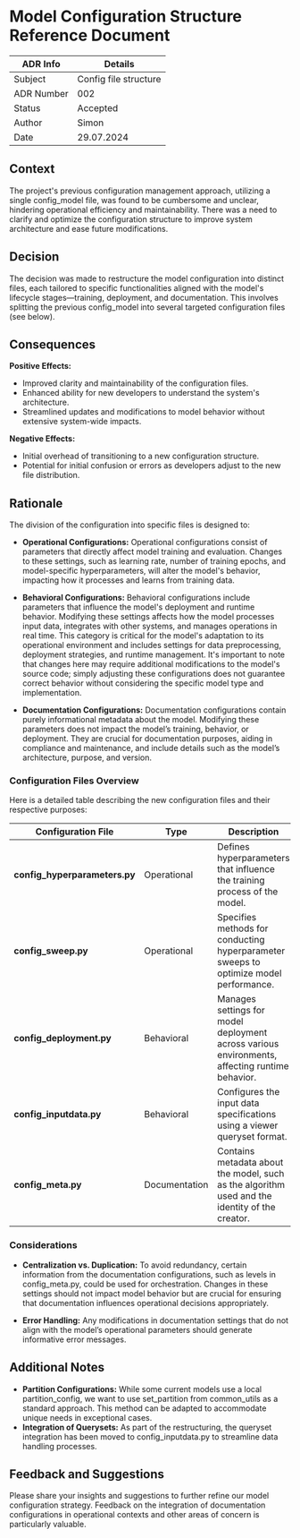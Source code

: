 # Model Configuration Structure Reference Document

|ADR Info| Details|
|--------------|-----------|
| Subject      | Config file structure|
| ADR Number   | 002       |
| Status       | Accepted  |
| Author       | Simon     |
| Date         | 29.07.2024|

## Context

The project's previous configuration management approach, utilizing a single config_model file, was found to be cumbersome and unclear, hindering operational efficiency and maintainability. There was a need to clarify and optimize the configuration structure to improve system architecture and ease future modifications.

## Decision

The decision was made to restructure the model configuration into distinct files, each tailored to specific functionalities aligned with the model's lifecycle stages—training, deployment, and documentation. This involves splitting the previous config_model into several targeted configuration files (see below).

## Consequences
**Positive Effects:**
- Improved clarity and maintainability of the configuration files.
- Enhanced ability for new developers to understand the system's architecture.
- Streamlined updates and modifications to model behavior without extensive system-wide impacts.

**Negative Effects:**
- Initial overhead of transitioning to a new configuration structure.
- Potential for initial confusion or errors as developers adjust to the new file distribution.

## Rationale

The division of the configuration into specific files is designed to:

- **Operational Configurations:** Operational configurations consist of parameters that directly affect model training and evaluation. Changes to these settings, such as learning rate, number of training epochs, and model-specific hyperparameters, will alter the model's behavior, impacting how it processes and learns from training data.

- **Behavioral Configurations:** Behavioral configurations include parameters that influence the model's deployment and runtime behavior. Modifying these settings affects how the model processes input data, integrates with other systems, and manages operations in real time. This category is critical for the model's adaptation to its operational environment and includes settings for data preprocessing, deployment strategies, and runtime management. It's important to note that changes here may require additional modifications to the model's source code; simply adjusting these configurations does not guarantee correct behavior without considering the specific model type and implementation.

- **Documentation Configurations:** Documentation configurations contain purely informational metadata about the model. Modifying these parameters does not impact the model’s training, behavior, or deployment. They are crucial for documentation purposes, aiding in compliance and maintenance, and include details such as the model’s architecture, purpose, and version.

### Configuration Files Overview

Here is a detailed table describing the new configuration files and their respective purposes:

| Configuration File                        | Type            | Description                                                                                             |
|-------------------------------------------|-----------------|---------------------------------------------------------------------------------------------------------|
| **config_hyperparameters.py**           | Operational     | Defines hyperparameters that influence the training process of the model.                              |
| **config_sweep.py**                     | Operational     | Specifies methods for conducting hyperparameter sweeps to optimize model performance.                   |
| **config_deployment.py**                | Behavioral      | Manages settings for model deployment across various environments, affecting runtime behavior.          |
| **config_inputdata.py**                 | Behavioral      | Configures the input data specifications using a viewer queryset format.                               |
| **config_meta.py**                      | Documentation   | Contains metadata about the model, such as the algorithm used and the identity of the creator.          |


### Considerations

- **Centralization vs. Duplication:** To avoid redundancy, certain information from the documentation configurations, such as levels in config_meta.py, could be used for orchestration. Changes in these settings should not impact model behavior but are crucial for ensuring that documentation influences operational decisions appropriately.

- **Error Handling:** Any modifications in documentation settings that do not align with the model’s operational parameters should generate informative error messages.

## Additional Notes

- **Partition Configurations:** While some current models use a local partition_config, we want to use set_partition from common_utils as a standard approach. This method can be adapted to accommodate unique needs in exceptional cases.
- **Integration of Querysets:** As part of the restructuring, the queryset integration has been moved to config_inputdata.py to streamline data handling processes.

## Feedback and Suggestions

Please share your insights and suggestions to further refine our model configuration strategy. Feedback on the integration of documentation configurations in operational contexts and other areas of concern is particularly valuable.
